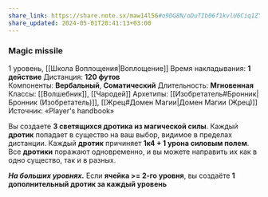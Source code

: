 ```yaml
---
share_link: https://share.note.sx/maw14l56#o9DG8N/oDuTIb06f1kvlU6Ciq1ZYtr8/uT592qKMco4
share_updated: 2024-05-01T20:41:13+03:00
---
```

### Magic missile
1 уровень, [[Школа Воплощения|Воплощение]]
Время накладывания: **1 действие**
Дистанция: **120 футов**
Компоненты: **Вербальный**, **Соматический**
Длительность: **Мгновенная**
Классы: [[Волшебник]], [[Чародей]]
Архетипы: [[Изобретатель#Бронник|Бронник (Изобретатель)]], [[Жрец#Домен Магии|Домен Магии (Жрец)]]
Источник: «Player's handbook»

Вы создаете **3 светящихся дротика из магической силы**. Каждый **дротик** попадает в существо на ваш выбор, видимое в пределах дистанции. Каждый **дротик** причиняет **1к4 + 1 урона силовым полем**. Все **дротики** поражают одновременно, и вы можете направить их как в одно существо, так и в разных.

**_На больших уровнях._** Если **ячейка >= 2-го уровня**, вы создаёте **1 дополнительный дротик за каждый уровень**